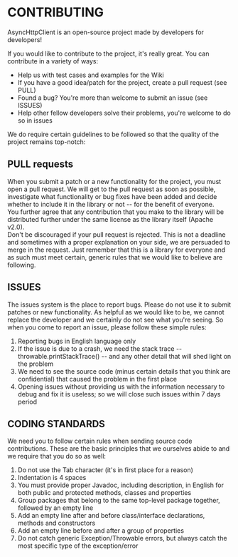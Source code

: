 CONTRIBUTING
============
AsyncHttpClient is an open-source project made by developers for developers!

If you would like to contribute to the project, it's really great. You can contribute in a variety of ways:

  * Help us with test cases and examples for the Wiki  
  * If you have a good idea/patch for the project, create a pull request (see PULL)  
  * Found a bug? You're more than welcome to submit an issue (see ISSUES)  
  * Help other fellow developers solve their problems, you're welcome to do so in issues

We do require certain guidelines to be followed so that the quality of the project remains top-notch:

PULL requests
-------------
When you submit a patch or a new functionality for the project, you must open a pull request. We will get to the pull request as soon as possible, investigate what functionality or bug fixes have been added and decide whether to include it in the library or not -- for the benefit of everyone.  
You further agree that any contribution that you make to the library will be distributed further under the same license as the library itself (Apache v2.0).  
Don't be discouraged if your pull request is rejected. This is not a deadline and sometimes with a proper explanation on your side, we are persuaded to merge in the request. Just remember that this is a library for everyone and as such must meet certain, generic rules that we would like to believe are following.  

ISSUES
---------
The issues system is the place to report bugs. Please do not use it to submit patches or new functionality. As helpful as we would like to be, we cannot replace the developer and we certainly do not see what you're seeing. So when you come to report an issue, please follow these simple rules:  

1) Reporting bugs in English language only  
2) If the issue is due to a crash, we need the stack trace -- throwable.printStackTrace() -- and any other detail that will shed light on the problem  
3) We need to see the source code (minus certain details that you think are confidential) that caused the problem in the first place  
4) Opening issues without providing us with the information necessary to debug and fix it is useless; so we will close such issues within 7 days period  

CODING STANDARDS
----------------
We need you to follow certain rules when sending source code contributions. These are the basic principles that we ourselves abide to and we require that you do so as well:

1) Do not use the Tab character (it's in first place for a reason)  
2) Indentation is 4 spaces  
3) You must provide proper Javadoc, including description, in English for both public and protected methods, classes and properties  
4) Group packages that belong to the same top-level package together, followed by an empty line  
5) Add an empty line after and before class/interface declarations, methods and constructors  
6) Add an empty line before and after a group of properties  
7) Do not catch generic Exception/Throwable errors, but always catch the most specific type of the exception/error  
